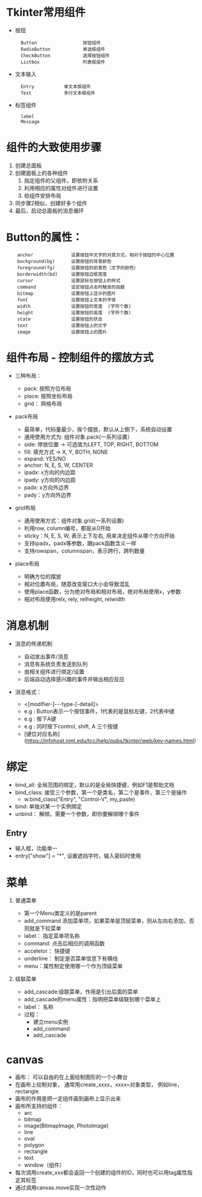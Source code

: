 # Tkinter常用组件
- 按钮
    
        Button                 按钮组件
        RadioButton            单选框组件
        CheckButton            选择按钮组件
        Listbox                列表框组件
        
- 文本输入
        
        Entry           单文本框组件
        Text            多行文本框组件
        
- 标签组件

        label
        Message
        

# 组件的大致使用步骤
1. 创建总面板
2. 创建面板上的各种组件
    1. 指定组件的父组件，即依附关系
    2. 利用相应的属性对组件进行设置
    3. 给组件安排布局
3. 同步骤2相似，创建好多个组件
4. 最后，启动总面板的消息循环

# Button的属性：

        anchor 				设置按钮中文字的对其方式，相对于按钮的中心位置
        background(bg) 		设置按钮的背景颜色
        foreground(fg)		设置按钮的前景色（文字的颜色）
        borderwidth(bd)		设置按钮边框宽度
        cursor				设置鼠标在按钮上的样式
        command				设定按钮点击时触发的函数
        bitmap				设置按钮上显示的图片
        font				设置按钮上文本的字体
        width				设置按钮的宽度  (字符个数)
        height				设置按钮的高度  (字符个数)
        state				设置按钮的状态
        text				设置按钮上的文字
        image				设置按钮上的图片

# 组件布局 - 控制组件的摆放方式
- 三种布局：
    - pack: 按照方位布局
    - place: 按照坐标布局
    - grid： 网格布局
    
- pack布局
    - 最简单，代码量最少，挨个摆放，默认从上倒下，系统自动设置
    - 通用使用方式为: 组件对象.pack(一系列设置）
    - side: 停放位置 -> 可选值为LEFT, TOP, RIGHT, BOTTOM
    - fill: 填充方式 -> X, Y, BOTH, NONE
    - expand: YES/NO
    - anchor: N, E, S, W, CENTER
    - ipadx: x方向的内边距
    - ipady: y方向的内边距
    - padx: x方向外边界
    - pady：y方向外边界
    
- grid布局
    - 通用使用方式：组件对象.grid(一系列设置)
    - 利用row, column编号，都是从0开始
    - sticky：N, E, S, W, 表示上下左右, 用来决定组件从哪个方向开始
    - 支持ipadx，padx等参数，跟pack函数含义一样
    - 支持rowspan，columnspan，表示跨行，跨列数量
    
- place布局
    - 明确方位的摆放
    - 相对位置布局，随意改变窗口大小会导致混乱
    - 使用place函数，分为绝对布局和相对布局，绝对布局使用x，y参数
    - 相对布局使用relx, rely, relheight, relwidth
    
# 消息机制
- 消息的传递机制
    - 自动发出事件/消息
    - 消息有系统负责发送到队列
    - 由相关组件进行绑定/设置
    - 后端自动选择感兴趣的事件并做出相应反应
    
- 消息格式：
    - <[modifier-]---type-[-detail]>
    - e.g <Button-1>: Button表示一个按钮事件，1代表的是鼠标左键，2代表中键
    - e.g <KeyPress-A>: 按下A键
    - e.g <Control-Shift-KeyPress-A>: 同时按下control, shift, A 三个按键
    - [键位对应名称]
    (https://infohost.nmt.edu/tcc/help/pubs/tkinter/web/key-names.html)
    
# 绑定
- bind_all: 全局范围的绑定，默认的是全局快捷键，例如F1是帮助文档
- bind_class: 接受三个参数，第一个是类名，第二个是事件，第三个是操作
    - w.bind_class("Entry", "Control-V", my_paste)
- bind: 单独对某一个实例绑定
- unbind： 解绑，需要一个参数，即你要解绑哪个事件

## Entry
- 输入框，功能单一
- entry["show"] = "*", 设置遮挡字符，输入密码时使用


# 菜单
1. 普通菜单
    - 第一个Menu类定义的是parent
    - add_command 添加菜单项，如果菜单是顶层菜单，则从左向右添加，否则就是下拉菜单
    - label： 指定菜单项名称
    - command: 点击后相应的调用函数
    - acceletor： 快捷键
    - underline： 制定是否菜单信息下有横线
    - menu：属性制定使用哪一个作为顶级菜单
    
2. 级联菜单
    - add_cascade:级联菜单，作用是引出后面的菜单
    - add_cascade的menu属性：指明把菜单级联到哪个菜单上
    - label： 名称
    - 过程：
        - 建立menu实例
        - add_command
        - add_cascade
        
# canvas
- 画布： 可以自由的在上面绘制图形的一个小舞台
- 在画布上绘制对象， 通常用create_xxxx，xxxx=对象类型， 例如line，rectangle
- 画布的作用是把一定组件画到画布上显示出来
- 画布所支持的组件：
    - arc
    - bitmap
    - image(BitmapImage, PhotoImage)
    - line
    - oval
    - polygon
    - rectangle
    - text
    - window（组件）
- 每次调用create_xxx都会返回一个创建的组件的ID，同时也可以用tag属性指定其标签
- 通过调用canvas.move实现一次性动作